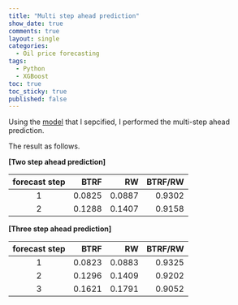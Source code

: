 ```yaml
---
title: "Multi step ahead prediction"
show_date: true
comments: true
layout: single
categories:
  - Oil price forecasting
tags:
  - Python
  - XGBoost
toc: true
toc_sticky: true
published: false
---
```


Using the [model](https://inundata.github.io/oil%20price%20forecasting/model-specification/) that I sepcified, I performed the multi-step ahead prediction.

The result as follows.

**[Two step ahead prediction]**

| forecast step |   BTRF |     RW | BTRF/RW |
| :-----------: | -----: | -----: | ------: |
|       1       | 0.0825 | 0.0887 |  0.9302 |
|       2       | 0.1288 | 0.1407 |  0.9158 |

**[Three step ahead prediction]**

| forecast step |   BTRF |     RW | BTRF/RW |
| :-----------: | -----: | -----: | ------: |
|       1       | 0.0823 | 0.0883 |  0.9325 |
|       2       | 0.1296 | 0.1409 |  0.9202 |
|       3       | 0.1621 | 0.1791 |  0.9052 |

